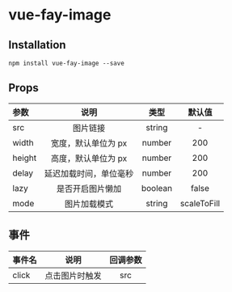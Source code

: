 # vue-fay-image

## Installation
```
npm install vue-fay-image --save
```

## Props

| 参数   |          说明          |  类型   | 默认值 |
| :----- | :--------------------: | :-----: | :----: |
| src    |        图片链接        | string  |   -    |
| width  |  宽度，默认单位为 px   | number  |  200   |
| height |  高度，默认单位为 px   | number  |  200   |
| delay  | 延迟加载时间，单位毫秒 | number  |  200   |
| lazy   |    是否开启图片懒加    | boolean | false  |
| mode   |    图片加载模式    | string | scaleToFill  |

## 事件

| 事件名 |      说明      | 回调参数 |
| :----- | :------------: | :------: |
| click  | 点击图片时触发 |   src    |
